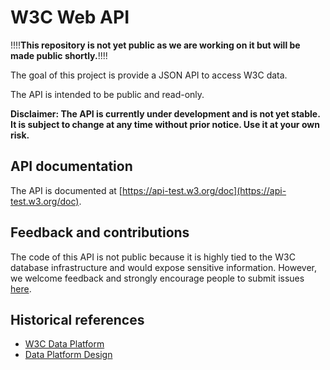 # W3C Web API

!!!!**This repository is not yet public as we are working on it but will be made public shortly.**!!!!

The goal of this project is provide a JSON API to access W3C data.

The API is intended to be public and read-only.

**Disclaimer: The API is currently under development and is not yet stable. It is subject to change at any time without prior notice. Use it at your own risk.**

## API documentation

The API is documented at [https://api-test.w3.org/doc](https://api-test.w3.org/doc).

## Feedback and contributions

The code of this API is not public because it is highly tied to the W3C database infrastructure and would expose sensitive information. However, we welcome feedback and strongly encourage people to submit issues [here](https://github.com/w3c/w3c-api/issues).

## Historical references

* [W3C Data Platform](http://w3c.github.io/w3c-api/data-platform.html)
* [Data Platform Design](http://w3c.github.io/w3c-api/data-platform-design.html)
